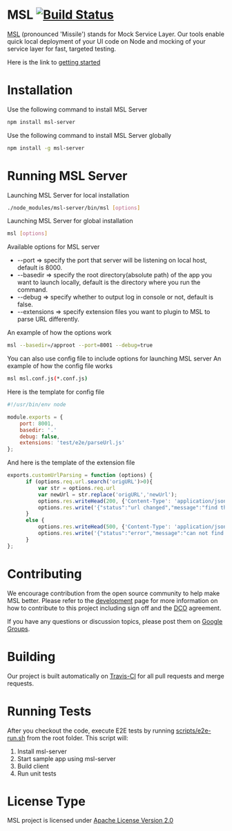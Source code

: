 MSL [![Build Status](https://secure.travis-ci.org/FINRAOS/MSL.png?branch=master)](http://travis-ci.org/FINRAOS/MSL)
===
[MSL](http://finraos.github.io/MSL/) (pronounced 'Missile') stands for Mock Service Layer. Our tools enable quick local deployment of your UI code on Node and mocking of your service layer for fast, targeted testing.

Here is the link to [getting started](http://finraos.github.io/MSL/gettingstarted.html)

Installation
=============
Use the following command to install MSL Server
```bash
npm install msl-server
```

Use the following command to install MSL Server globally
```bash
npm install -g msl-server
```

Running MSL Server
===================
Launching MSL Server for local installation
```bash
./node_modules/msl-server/bin/msl [options]
```

Launching MSL Server for global installation
```bash
msl [options]
```

Available options for MSL server

* --port => specify the port that server will be listening on local host, default is 8000. 
* --basedir => specify the root directory(absolute path) of the app you want to launch locally, default is the directory where you run the command. 
* --debug => specify whether to output log in console or not, default is false. 
* --extensions => specify extension files you want to plugin to MSL to parse URL differently.

An example of how the options work
```bash
msl --basedir=/approot --port=8001 --debug=true
```

You can also use config file to include options for launching MSL server
An example of how the config file works
```bash
msl msl.conf.js(*.conf.js)
```
Here is the template for config file
```js
#!/usr/bin/env node

module.exports = {
    port: 8001,
    basedir: '.'
    debug: false,
    extensions: 'test/e2e/parseUrl.js'
};
```

And here is the template of the extension file
```js
exports.customUrlParsing = function (options) {
      if (options.req.url.search('origURL')>0){
          var str = options.req.url
          var newUrl = str.replace('origURL','newUrl');
          options.res.writeHead(200, {'Content-Type': 'application/json','Access-Control-Allow-Origin':'*'});
          options.res.write('{"status":"url changed","message":"find the response with different url now"}');
      }
      else {
          options.res.writeHead(500, {'Content-Type': 'application/json','Access-Control-Allow-Origin':'*'});
          options.res.write('{"status":"error","message":"can not find response"}');
      }
};

```

Contributing
=============
We encourage contribution from the open source community to help make MSL better. Please refer to the [development](http://finraos.github.io/MSL/contribute.html) page for more information on how to contribute to this project including sign off and the [DCO](https://github.com/FINRAOS/MSL/blob/master/DCO) agreement.

If you have any questions or discussion topics, please post them on [Google Groups](https://groups.google.com/forum/#!forum/msl_os).

Building
=========
Our project is built automatically on [Travis-CI](https://travis-ci.org/FINRAOS/MSL) for all pull requests and merge requests.

Running Tests
==============
After you checkout the code, execute E2E tests by running [scripts/e2e-run.sh](https://github.com/FINRAOS/MSL/blob/master/scripts/e2e-run.sh) from the root folder.  This script will:

1. Install msl-server
2. Start sample app using msl-server
3. Build client
4. Run unit tests

License Type
=============
MSL project is licensed under [Apache License Version 2.0](http://www.apache.org/licenses/LICENSE-2.0)


